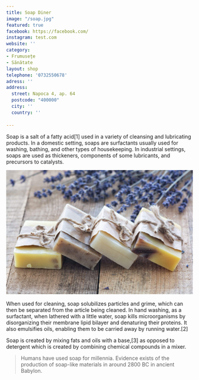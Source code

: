 ```yaml
---
title: Soap Diner
image: "/soap.jpg"
featured: true
facebook: https://facebook.com/
instagram: test.com
website: ''
category:
- Frumusețe
- Sănătate
layout: shop
telephone: '0732550678'
adress: ''
address:
  street: Napoca 4, ap. 64
  postcode: "400000"
  city: ''
  country: ''

---
```

Soap is a salt of a fatty acid[1] used in a variety of cleansing and lubricating products. In a domestic setting, soaps are surfactants usually used for washing, bathing, and other types of housekeeping. In industrial settings, soaps are used as thickeners, components of some lubricants, and precursors to catalysts.

![Soap Diner](/images/shops/soap.jpg)

When used for cleaning, soap solubilizes particles and grime, which can then be separated from the article being cleaned. In hand washing, as a surfactant, when lathered with a little water, soap kills microorganisms by disorganizing their membrane lipid bilayer and denaturing their proteins. It also emulsifies oils, enabling them to be carried away by running water.[2]

Soap is created by mixing fats and oils with a base,[3] as opposed to detergent which is created by combining chemical compounds in a mixer.

> Humans have used soap for millennia. Evidence exists of the production of soap-like materials in around 2800 BC in ancient Babylon.